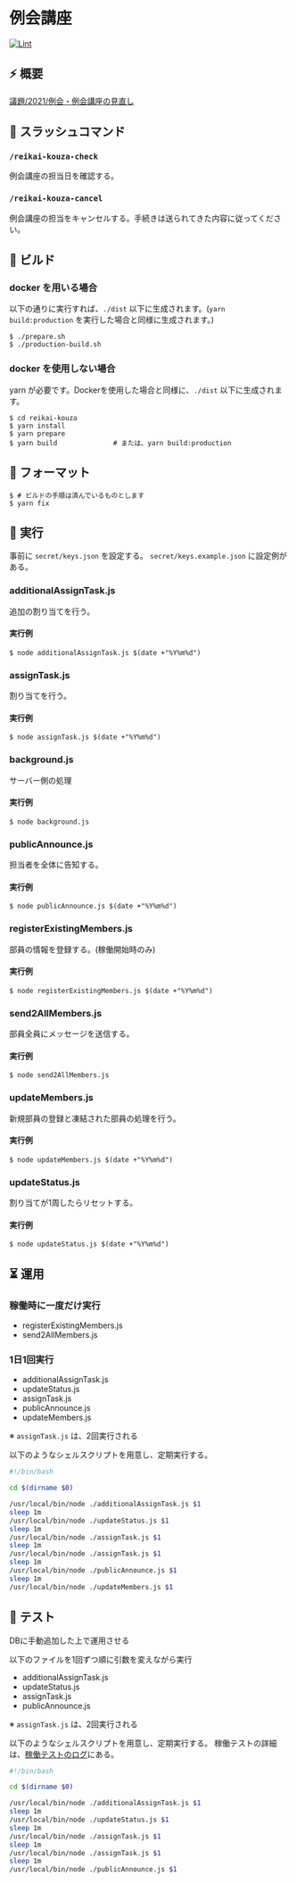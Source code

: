 # 例会講座

[![Lint](https://github.com/kmc-jp/reikai-kouza/actions/workflows/lint.yml/badge.svg)](https://github.com/kmc-jp/reikai-kouza/actions/workflows/lint.yml)

## ⚡ 概要

[議題/2021/例会・例会講座の見直し](https://inside.kmc.gr.jp/wiki/?%E8%AD%B0%E9%A1%8C%2F2021%2F%E4%BE%8B%E4%BC%9A%E3%83%BB%E4%BE%8B%E4%BC%9A%E8%AC%9B%E5%BA%A7%E3%81%AE%E8%A6%8B%E7%9B%B4%E3%81%97)

## 📅 スラッシュコマンド

### `/reikai-kouza-check`

例会講座の担当日を確認する。

### `/reikai-kouza-cancel`

例会講座の担当をキャンセルする。手続きは送られてきた内容に従ってください。

## 🔨 ビルド

### docker を用いる場合

以下の通りに実行すれば、`./dist` 以下に生成されます。(`yarn build:production` を実行した場合と同様に生成されます。)

```
$ ./prepare.sh
$ ./production-build.sh
```

### docker を使用しない場合

yarn が必要です。Dockerを使用した場合と同様に、`./dist` 以下に生成されます。

```
$ cd reikai-kouza
$ yarn install
$ yarn prepare
$ yarn build              # または、yarn build:production
```

## 🎨 フォーマット

```
$ # ビルドの手順は済んでいるものとします
$ yarn fix
```

## 🐎 実行

事前に `secret/keys.json` を設定する。 `secret/keys.example.json` に設定例がある。

### additionalAssignTask.js

追加の割り当てを行う。

#### 実行例

```
$ node additionalAssignTask.js $(date +"%Y%m%d")
```

### assignTask.js

割り当てを行う。

#### 実行例

```
$ node assignTask.js $(date +"%Y%m%d")
```

### background.js

サーバー側の処理

#### 実行例

```
$ node background.js
```

### publicAnnounce.js

担当者を全体に告知する。

#### 実行例

```
$ node publicAnnounce.js $(date +"%Y%m%d")
```

### registerExistingMembers.js

部員の情報を登録する。(稼働開始時のみ)

#### 実行例

```
$ node registerExistingMembers.js $(date +"%Y%m%d")
```

### send2AllMembers.js

部員全員にメッセージを送信する。

#### 実行例

```
$ node send2AllMembers.js
```

### updateMembers.js

新規部員の登録と凍結された部員の処理を行う。

#### 実行例

```
$ node updateMembers.js $(date +"%Y%m%d")
```

### updateStatus.js

割り当てが1周したらリセットする。
#### 実行例

```
$ node updateStatus.js $(date +"%Y%m%d")
```

## ⏳ 運用

### 稼働時に一度だけ実行

- registerExistingMembers.js
- send2AllMembers.js

### 1日1回実行

- additionalAssignTask.js
- updateStatus.js
- assignTask.js
- publicAnnounce.js
- updateMembers.js

※ `assignTask.js` は、2回実行される

以下のようなシェルスクリプトを用意し、定期実行する。

```bash
#!/bin/bash

cd $(dirname $0)

/usr/local/bin/node ./additionalAssignTask.js $1
sleep 1m
/usr/local/bin/node ./updateStatus.js $1
sleep 1m
/usr/local/bin/node ./assignTask.js $1
sleep 1m
/usr/local/bin/node ./assignTask.js $1
sleep 1m
/usr/local/bin/node ./publicAnnounce.js $1
sleep 1m
/usr/local/bin/node ./updateMembers.js $1
```

## 🚦 テスト

DBに手動追加した上で運用させる

以下のファイルを1回ずつ順に引数を変えながら実行<br>

- additionalAssignTask.js
- updateStatus.js
- assignTask.js
- publicAnnounce.js

※ `assignTask.js` は、2回実行される

以下のようなシェルスクリプトを用意し、定期実行する。
稼働テストの詳細は、[稼働テストのログ](https://github.com/kmc-jp/reikai-kouza/wiki/%E7%A8%BC%E5%83%8D%E3%83%86%E3%82%B9%E3%83%88%E3%81%AE%E3%83%AD%E3%82%B0)にある。

```bash
#!/bin/bash

cd $(dirname $0)

/usr/local/bin/node ./additionalAssignTask.js $1
sleep 1m
/usr/local/bin/node ./updateStatus.js $1
sleep 1m
/usr/local/bin/node ./assignTask.js $1
sleep 1m
/usr/local/bin/node ./assignTask.js $1
sleep 1m
/usr/local/bin/node ./publicAnnounce.js $1
```
